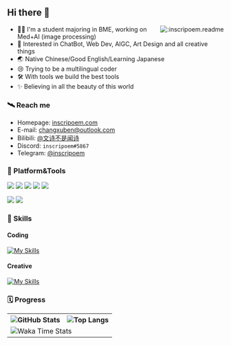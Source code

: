 ## Hi there 👋

<!-- Counter -->
<a href="https://count.getloli.com/"><img align="right" src="https://moe-counter.rkd.icu/get/@:inscripoem.readme?theme=asoul" alt=":inscripoem.readme" /></a>

- 👨‍🎓 I'm a student majoring in BME, working on Med+AI (image processing)
- 💖 Interested in ChatBot, Web Dev, AIGC, Art Design and all creative things
- 🌏 Native Chinese/Good English/Learning Japanese
- 😢 Trying to be a multilingual coder
- 🛠 With tools we build the best tools
- ✨ Believing in all the beauty of this world
  
### 🛰 Reach me
- Homepage: [inscripoem.com](https://www.inscripoem.com)
- E-mail: [changxuben@outlook.com](mailto:changxuben@outlook.com)
- Bilibili: [@文诗不是闻诗](https://space.bilibili.com/4134451)
- Discord: `inscripoem#5867`
- Telegram: [@inscripoem](https://t.me/inscripoem)

### 🔨 Platform&Tools
[![](https://img.shields.io/static/v1?label=Windows&message=10&color=%230074cd&logo=windows&style=flat-square)](https://www.microsoft.com/zh-cn/software-download/windows10)
[![](https://img.shields.io/static/v1?label=IDE&message=Visual%20Studio%20Code&color=%232a7ac4&logo=visual-studio-code&style=flat-square)](https://code.visualstudio.com)
[![](https://img.shields.io/static/v1?label=&message=Cloudflare&color=%23f38020&logo=cloudflare&logoColor=white&style=flat-square)](https://www.cloudflare.com/)
[![](https://img.shields.io/static/v1?label=&message=Postman&color=%23ff6c37&logo=postman&logoColor=white&style=flat-square)](https://www.postman.com)
[![](https://img.shields.io/static/v1?label=&message=Vercel&color=%23000000&logo=vercel&logoColor=white&style=flat-square)](https://vercel.com/)

[![](https://img.shields.io/static/v1?label=iPhone&message=13&color=%23888888&logo=apple&style=flat-square)]()
[![](https://img.shields.io/static/v1?label=Nvidia&message=3070&color=%2376B900&logo=nvidia&logoColor=white&style=flat-square)]()

### 🎨 Skills
#### Coding
[![My Skills](https://skillicons.dev/icons?i=py,pytorch,docker,ts,go,bash,linux,git&theme=dark)](https://skillicons.dev)
#### Creative
[![My Skills](https://skillicons.dev/icons?i=ableton,ae,au,ai,ps,pr,blender,figma,unreal&theme=dark)](https://skillicons.dev)

### 🗓 Progress

<table>
  <tr>
    <th>
      <img alt="GitHub Stats" src="https://github-readme-stats-git-masterrstaa-rickstaa.vercel.app/api?username=inscripoem&show_icons=true&theme=city_lights&bg_color=0000&hide_border=true" align="center" />
    </th>
    <th>
      <img alt="Top Langs" src="https://github-readme-stats-git-masterrstaa-rickstaa.vercel.app/api/top-langs/?username=inscripoem&layout=compact&theme=city_lights&bg_color=0000&hide_border=true&langs_count=10&hide=CMake" align="center" /> 
    </th>
  </tr>
  <tr>
    <td colspan=2>
      <img alt="Waka Time Stats" src="https://github-readme-stats.vercel.app/api/wakatime?username=inscripoem&bg_color=0000&hide_border=true&layout=compact&theme=city_lights&custom_title=Work%20Time%20This%20Week" align="center"/>
    </td>
  </tr>
</table>
